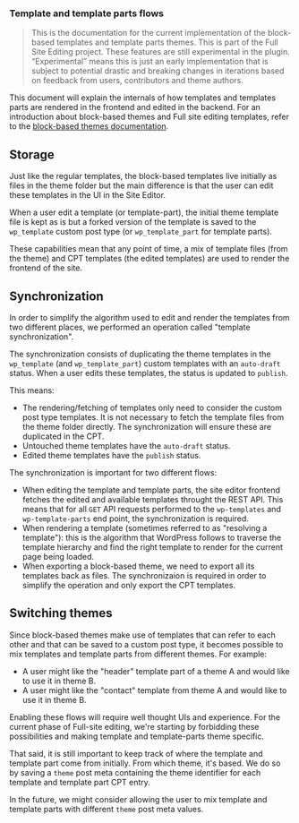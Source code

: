 ### Template and template parts flows

> This is the documentation for the current implementation of the block-based templates and template parts themes. This is part of the Full Site Editing project. These features are still experimental in the plugin. “Experimental” means this is just an early implementation that is subject to potential drastic and breaking changes in iterations based on feedback from users, contributors and theme authors.

This document will explain the internals of how templates and templates parts are rendered in the frontend and edited in the backend. For an introduction about block-based themes and Full site editing templates, refer to the [block-based themes documentation](/docs/designers-developers/developers/themes/block-based-themes.md).

## Storage

Just like the regular templates, the block-based templates live initially as files in the theme folder but the main difference is that the user can edit these templates in the UI in the Site Editor.

When a user edit a template (or template-part), the initial theme template file is kept as is but a forked version of the template is saved to the `wp_template` custom post type (or `wp_template_part` for template parts).

These capabilities mean that any point of time, a mix of template files (from the theme) and CPT templates (the edited templates) are used to render the frontend of the site.

## Synchronization

In order to simplify the algorithm used to edit and render the templates from two different places, we performed an operation called "template synchronization".

The synchronization consists of duplicating the theme templates in the `wp_template` (and `wp_template_part`) custom templates with an `auto-draft` status. When a user edits these templates, the status is updated to `publish`.

This means:

 - The rendering/fetching of templates only need to consider the custom post type templates. It is not necessary to fetch the template files from the theme folder directly. The synchronization will ensure these are duplicated in the CPT.
 - Untouched theme templates have the `auto-draft` status.
 - Edited theme templates have the `publish` status.

The synchronization is important for two different flows:

 - When editing the template and template parts, the site editor frontend fetches the edited and available templates throught the REST API. This means that for all `GET` API requests performed to the `wp-templates` and `wp-template-parts` end point, the synchronization is required.
 - When rendering a template (sometimes referred to as "resolving a template"): this is the algorithm that WordPress follows to traverse the template hierarchy and find the right template to render for the current page being loaded.
 - When exporting a block-based theme, we need to export all its templates back as files. The synchronizaion is required in order to simplify the operation and only export the CPT templates.

## Switching themes

Since block-based themes make use of templates that can refer to each other and that can be saved to a custom post type, it becomes possible to mix templates and template parts from different themes. For example:

 - A user might like the "header" template part of a theme A and would like to use it in theme B.
 - A user might like the "contact" template from theme A and would like to use it in theme B.

Enabling these flows will require well thought UIs and experience. For the current phase of Full-site editing, we're starting by forbidding these possibilities and making template and template-parts theme specific.

That said, it is still important to keep track of where the template and template part come from initially. From which theme, it's based. We do so by saving a `theme` post meta containing the theme identifier for each template and template part CPT entry.

In the future, we might consider allowing the user to mix template and template parts with different `theme` post meta values.
